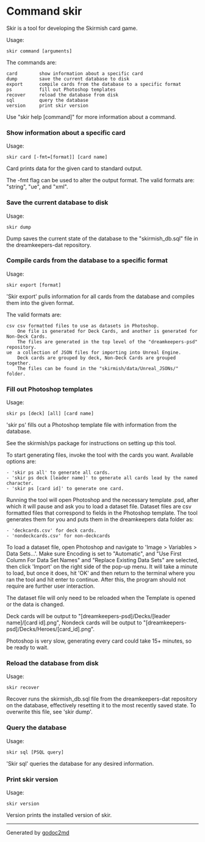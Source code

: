 # Command skir
Skir is a tool for developing the Skirmish card game.

Usage:


	skir command [arguments]

The commands are:


	card        show information about a specific card
	dump        save the current database to disk
	export      compile cards from the database to a specific format
	ps          fill out Photoshop templates
	recover     reload the database from disk
	sql         query the database
	version     print skir version

Use "skir help [command]" for more information about a command.

### Show information about a specific card
Usage:


	skir card [-fmt=[format]] [card name]

Card prints data for the given card to standard output.

The -fmt flag can be used to alter the output format. The valid formats are: "string", "ue", and "xml".

### Save the current database to disk
Usage:


	skir dump

Dump saves the current state of the database to the "skirmish_db.sql"
file in the dreamkeepers-dat repository.

### Compile cards from the database to a specific format
Usage:


	skir export [format]

'Skir export' pulls information for all cards from the database and compiles them into the given format.

The valid formats are:


	csv	csv formatted files to use as datasets in Photoshop.
		One file is generated for Deck Cards, and another is generated for Non-Deck Cards.
		The files are generated in the top level of the "dreamkeepers-psd" repository.
	ue	a collection of JSON files for importing into Unreal Engine.
		Deck cards are grouped by deck, Non-Deck Cards are grouped together.
		The files can be found in the "skirmish/data/Unreal_JSONs/" folder.

### Fill out Photoshop templates
Usage:


	skir ps [deck] [all] [card name]

'skir ps' fills out a Photoshop template file with information from the database.

See the skirmish/ps package for instructions on setting up this tool.

To start generating files, invoke the tool with the cards you want. Available options are:


	- 'skir ps all' to generate all cards.
	- 'skir ps deck [leader name]' to generate all cards lead by the named character.
	- 'skir ps [card id]' to generate one card.

Running the tool will open Photoshop and the necessary template .psd,
after which it will pause and ask you to load a dataset file.
Dataset files are csv formatted files that correspond to fields in the Photoshop template.
The tool generates them for you and puts them in the dreamkeepers data folder as:


	- 'deckcards.csv' for deck cards.
	- 'nondeckcards.csv' for non-deckcards

To load a dataset file, open Photoshop and navigate to 'Image > Variables > Data Sets...'.
Make sure Encoding is set to "Automatic", and "Use First Column For Data Set Names" and
"Replace Existing Data Sets" are selected, then click 'Import' on the right side of the pop-up menu.
It will take a minute to load, but once it does,
hit 'OK' and then return to the terminal where you ran the tool and hit enter to continue.
After this, the program should not require are further user interaction.

The dataset file will only need to be reloaded when the Template is opened or the data is changed.

Deck cards will be output to "[dreamkeepers-psd]/Decks/[leader name]/[card id].png", Nondeck cards will
be output to "[dreamkeepers-psd]/Decks/Heroes/[card_id].png".

Photoshop is very slow, generating every card could take 15+ minutes, so be ready to wait.

### Reload the database from disk
Usage:


	skir recover

Recover runs the skirmish_db.sql file from the dreamkeepers-dat repository
on the database, effectively resetting it to the most recently saved state. To overwrite this
file, see 'skir dump'.

### Query the database
Usage:


	skir sql [PSQL query]

'Skir sql' queries the database for any desired information.

### Print skir version
Usage:


	skir version

Version prints the installed version of skir.



- - -
Generated by [godoc2md](http://godoc.org/github.com/davecheney/godoc2md)
